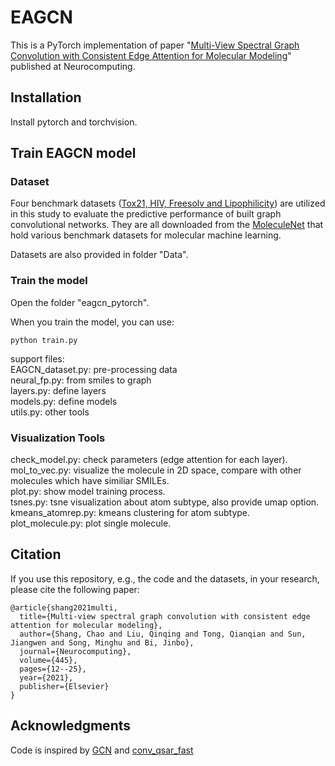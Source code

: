 

# EAGCN

This is a PyTorch implementation of paper "[Multi-View Spectral Graph Convolution with Consistent Edge Attention for Molecular Modeling](https://www.sciencedirect.com/science/article/abs/pii/S092523122100271X)" published at Neurocomputing. 
<!--
We also released a previous [arXiv version](https://arxiv.org/abs/1802.04944v1).
-->

## Installation

Install pytorch and torchvision. 

## Train EAGCN model

### Dataset

Four benchmark datasets ([Tox21, HIV, Freesolv and Lipophilicity](http://moleculenet.ai/datasets-1)) are utilized in this study to evaluate the predictive performance of built graph convolutional networks.  They are all downloaded from the [MoleculeNet](http://moleculenet.ai/) that hold various benchmark datasets for molecular machine learning.

Datasets are also provided in folder "Data".

### Train the model
Open the folder "eagcn_pytorch".

When you train the model, you can use:

    python train.py

support files:    
EAGCN_dataset.py: pre-processing data      
neural_fp.py: from smiles to graph     
layers.py: define layers     
models.py: define models     
utils.py: other tools     


### Visualization Tools
check_model.py: check parameters (edge attention for each layer).     
mol_to_vec.py: visualize the molecule in 2D space, compare with other molecules which have similiar SMILEs.      
plot.py: show model training process.      
tsnes.py: tsne visualization about atom subtype, also provide umap option.     
kmeans_atomrep.py: kmeans clustering for atom subtype.     
plot_molecule.py: plot single molecule.    

## Citation

If you use this repository, e.g., the code and the datasets, in your research, please cite the following paper:
```
@article{shang2021multi,
  title={Multi-view spectral graph convolution with consistent edge attention for molecular modeling},
  author={Shang, Chao and Liu, Qinqing and Tong, Qianqian and Sun, Jiangwen and Song, Minghu and Bi, Jinbo},
  journal={Neurocomputing},
  volume={445},
  pages={12--25},
  year={2021},
  publisher={Elsevier}
}
```

## Acknowledgments
Code is inspired by [GCN](https://github.com/tkipf/gcn) and [conv_qsar_fast](https://github.com/connorcoley/conv_qsar_fast)


